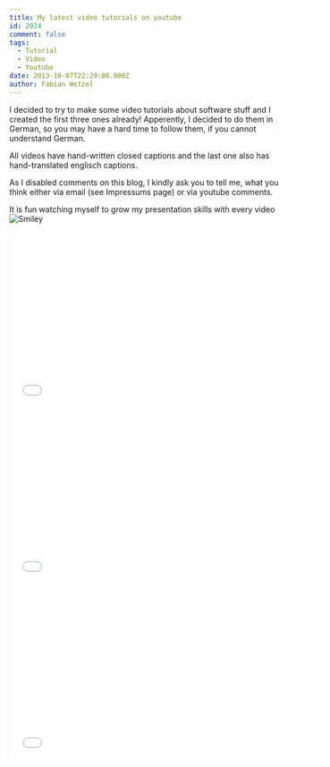 ```yaml
---
title: My latest video tutorials on youtube
id: 2024
comment: false
tags:
  - Tutorial
  - Video
  - Youtube
date: 2013-10-07T22:29:00.000Z
author: Fabian Wetzel
---
```


I decided to try to make some video tutorials about software stuff and I created the first three ones already! Apperently, I decided to do them in German, so you may have a hard time to follow them, if you cannot understand German.

All videos have hand-written closed captions and the last one also has hand-translated englisch captions.

As I disabled comments on this blog, I kindly ask you to tell me, what you think either via email (see Impressums page) or via youtube comments.

It is fun watching myself to grow my presentation skills with every video ![Smiley](https://az275061.vo.msecnd.net/blogmedia/2013/10/wlEmoticon-smile.png)

<iframe height="315" src="//www.youtube.com/embed/ah9Hcp22whQ" frameborder="0" width="560" allowfullscreen></iframe>

<iframe height="315" src="//www.youtube.com/embed/DFUfuV7tJA4" frameborder="0" width="560" allowfullscreen></iframe>

<iframe height="315" src="//www.youtube.com/embed/WATZ39pfnVM" frameborder="0" width="560" allowfullscreen></iframe>

